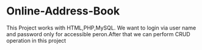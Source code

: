 # Online-Address-Book
This Project works with HTML,PHP,MySQL. We want to login via user name and password only for accessible peron.After that we can perform CRUD operation in this project
